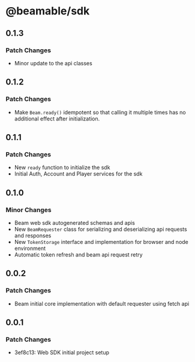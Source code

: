 # @beamable/sdk

## 0.1.3

### Patch Changes

- Minor update to the api classes

## 0.1.2

### Patch Changes

- Make `Beam.ready()` idempotent so that calling it multiple times has no additional effect after initialization.

## 0.1.1

### Patch Changes

- New `ready` function to initialize the sdk
- Initial Auth, Account and Player services for the sdk

## 0.1.0

### Minor Changes

- Beam web sdk autogenerated schemas and apis
- New `BeamRequester` class for serializing and deserializing api requests and responses
- New `TokenStorage` interface and implementation for browser and node environment
- Automatic token refresh and beam api request retry

## 0.0.2

### Patch Changes

- Beam initial core implementation with default requester using fetch api

## 0.0.1

### Patch Changes

- 3ef8c13: Web SDK initial project setup
